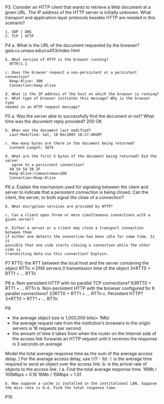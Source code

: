 P3. Consider an HTTP client that wants to retrieve a Web document at a given
    URL. The IP address of the HTTP server is initially unknown. What transport
    and application-layer protocols besides HTTP are needed in this scenario?

    1. UDP | DNS
    2. TCP | HTTP

P4
    a. What is the URL of the document requested by the browser?
      gaia.cs.umass.edu/cs453/index.html

    b. What version of HTTP is the browser running?
      HTTP/1.1

    c. Does the browser request a non-persistent or a persistent connection?
      Keep-Alive: 300
      Connection:keep-alive

    d. What is the IP address of the host on which the browser is running?
    e. What type of browser initiates this message? Why is the browser type
    needed in an HTTP request message?

P5
    a. Was the server able to successfully find the document or not? What time
       was the document reply provided?
      200 OK

    b. When was the document last modified?
      Last-Modified: Sat, 10 Dec2005 18:27:46GMT

    c. How many bytes are there in the document being returned?
      Content-Length: 3874

    d. What are the first 5 bytes of the document being returned? Did the server
       agree to a persistent connection?
      48 54 54 50 2F
      Keep-Alive:timeout=max=100
      Connection:Keep-Alive

P6
    a. Explain the mechanism used for signaling between the client and server
    to indicate that a persistent connection is being closed. Can the client, the
    server, or both signal the close of a connection?

    b. What encryption services are provided by HTTP?

    c. Can a client open three or more simultaneous connections with a given server?

    d. Either a server or a client may close a transport connection between them
    if either one detects the connection has been idle for some time. Is it
    possible that one side starts closing a connection while the other side is
    transmitting data via this connection? Explain.

P7
    RTT0: the RTT between the local host and the server containing the object
    RTTn: n DNS servers
    0 transmission time of the object
    3*RTT0 + RTT1 + ... RTTn

P8
    a. Non-persistent HTTP with no parallel TCP connections?
      6*3*RTT0 + RTT1 + ... RTTn
    b. Non-persistent HTTP with the browser configured for 6 parallel connections?
      2*3*RTT0 + RTT1 + ... RTTn
    c. Persistent HTTP?
      3*RTT0 + RTT1 + ... RTTn

P9
  + the average object size is 1,000,000 bits(= 1Mb)
  + the average request rate from the institution’s browsers to the origin servers is 16 requests per second.
  + the amount of time it takes from when the router on the Internet side of the access link forwards an HTTP request until it receives the response is 3 seconds on average

  Model the total average response time as the sum of the average access delay.
  (
    For the average access delay, use !/(1 - !b).
      !: is the average time required to send an object over the access link.
      b: is the arrival rate of objects to the access link.
  )
    a. Find the total average response time.
      16Mb / 100Mbps = 0.16
      16Mb / 15Mbps  = 1.01

    b. Now suppose a cache is installed in the institutional LAN. Suppose the miss rate is 0.4. Find the total response time.

P10

